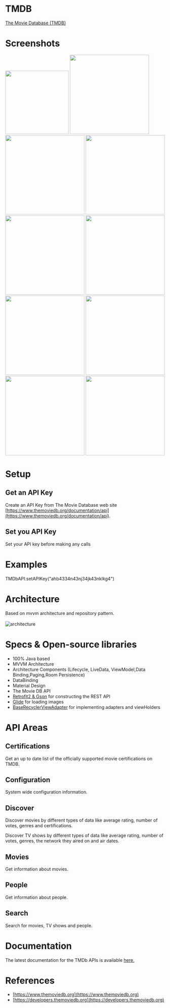 # TMDB
[The Movie Database (TMDB)
](https://www.themoviedb.org/)

# Screenshots
<img src="https://user-images.githubusercontent.com/101660428/164699803-778b0190-7333-49ed-850d-dbe6090c1bec.jpg" width="200"/> <img src="https://user-images.githubusercontent.com/101660428/164699806-f11b64ff-445a-414b-95bc-e23d68286549.jpg" width="250"/> <img src="https://user-images.githubusercontent.com/101660428/164699815-71a69c28-051e-4d33-8e39-3212d2848c84.jpg" width="250"/> <img src="https://user-images.githubusercontent.com/101660428/164699819-f88d1155-7b60-46af-8c40-c96f2acf4947.jpg" width="250"/> <img src="https://user-images.githubusercontent.com/101660428/164699824-aac823d0-db28-4de2-b2d6-8397293ea737.jpg" width="250"/> <img src="https://user-images.githubusercontent.com/101660428/164699828-b822d4ef-b5cb-4fef-8a54-9b67ea00541b.jpg" width="250"/> <img src="https://user-images.githubusercontent.com/101660428/164699832-62b91e20-e40b-422a-9812-871e24cd2aaf.jpg" width="250"/> <img src="https://user-images.githubusercontent.com/101660428/164699835-75193408-2a37-4055-92a4-220fb55a36e9.jpg" width="250"/> <img src="https://user-images.githubusercontent.com/101660428/164699839-f2c9efe4-0d00-4736-a5b8-7891114a12b0.jpg" width="250"/> <img src="https://user-images.githubusercontent.com/101660428/164699844-7664bdf7-7819-481e-93f9-388c9ccd9d13.jpg" width="250"/>


# Setup


## Get an API Key

Create an API Key from The Movie Database web site [https://www.themoviedb.org/documentation/api](https://www.themoviedb.org/documentation/api).

## Set you API Key

Set your API key before making any calls

# Examples

TMDbAPI.setAPIKey("ahb4334n43nj34jk43nklkg4")

# Architecture
Based on mvvm architecture and repository pattern.<br><br>
![architecture](https://s3.ap-south-1.amazonaws.com/mindorks-server-uploads/mvvm.png)


# Specs & Open-source libraries
- 100% Java based
- MVVM Architecture
- Architecture Components (Lifecycle, LiveData, ViewModel,Data Binding,Paging,Room Persistence)
- DataBinding
- Material Design 
- The Movie DB API
- [Retrofit2 & Gson](https://github.com/square/retrofit) for constructing the REST API
- [Glide](https://github.com/bumptech/glide) for loading images
- [BaseRecyclerViewAdapter](https://github.com/skydoves/BaseRecyclerViewAdapter) for implementing adapters and viewHolders



# API Areas

## Certifications

Get an up to date list of the officially supported movie certifications on TMDB.

## Configuration

System wide configuration information.

## Discover

Discover movies by different types of data like average rating, number of votes, genres and certifications.

Discover TV shows by different types of data like average rating, number of votes, genres, the network they aired on and air dates.

## Movies

Get information about movies.

## People

Get information about people.

## Search

Search for movies, TV shows and people.

# Documentation

The latest documentation for the TMDb APIs is available [here.
](https://adamayoung.github.io/TMDb/)


# References

* [https://www.themoviedb.org](https://www.themoviedb.org)
* [https://developers.themoviedb.org](https://developers.themoviedb.org)

